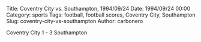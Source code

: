 Title: Coventry City vs. Southampton, 1994/09/24
Date: 1994/09/24 00:00
Category: sports
Tags: football, football scores, Coventry City, Southampton
Slug: coventry-city-vs-southampton
Author: carbonero


Coventry City 1 - 3 Southampton
